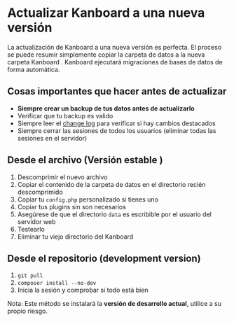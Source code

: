 Actualizar Kanboard a una nueva versión
=======================================

La actualización de Kanboard a una nueva versión es perfecta.
El proceso se puede resumir simplemente copiar la carpeta de datos a la nueva carpeta Kanboard .
Kanboard ejecutará migraciones de bases de datos de forma automática.

Cosas importantes que hacer antes de actualizar
--------------------------------------

- **Siempre crear un backup de tus datos antes de actualizarlo**
- Verificar que tu backup es valido
- Siempre leer el [change log](https://github.com/kanboard/kanboard/blob/master/ChangeLog) para verificar si hay cambios destacados
- Siempre cerrar las sesiones de todos los usuarios (eliminar todas las sesiones en el servidor)

Desde el archivo (Versión estable )
---------------------------------

1. Descomprimir el nuevo archivo
2. Copiar el contenido de la carpeta de datos en el directorio recién descomprimido
3. Copiar tu `config.php` personalizado si tienes uno 
4. Copiar tus plugins sin son necesarios
5. Asegúrese de que el directorio `data` es escribible por el usuario del servidor web
6. Testearlo
7. Eliminar tu viejo directorio del Kanboard

Desde el repositorio (development version)
-----------------------------------------

1. `git pull`
2. `composer install --no-dev`
3. Inicia la sesión y comprobar si todo está bien

Nota: Este método se instalará la **versión de desarrollo actual**, utilice a su propio riesgo.
